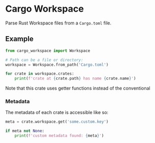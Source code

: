# Cargo Workspace

Parse Rust Workspace files from a `Cargo.toml` file.

## Example

```python
from cargo_workspace import Workspace

# Path can be a file or directory:
workspace = Workspace.from_path('Cargo.toml')

for crate in workspace.crates:
	print(f'crate at {crate.path} has name {crate.name}')
```

Note that this crate uses getter functions instead of the conventional 

### Metadata

The metadata of each crate is accessible like so:

```python
meta = crate.workspace.get('some.custom.key')

if meta not None:
	print(f'custom metadata found: {meta}')
```
